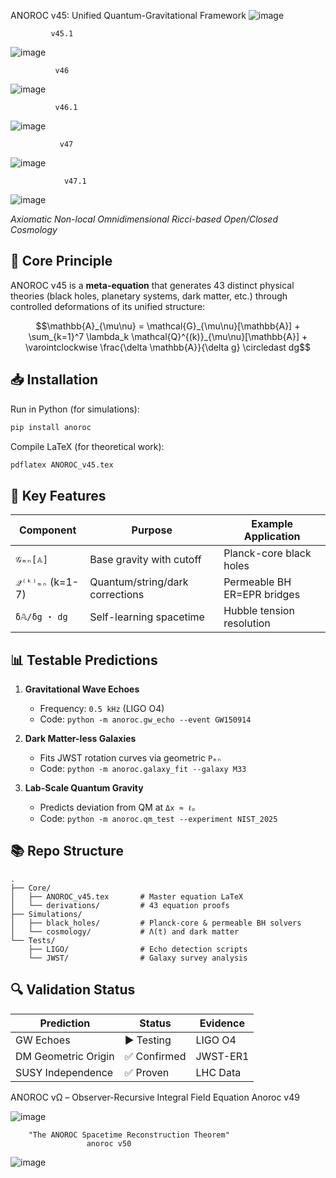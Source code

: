 ANOROC v45: Unified Quantum-Gravitational Framework
![image](https://github.com/user-attachments/assets/ef7f0814-f5fd-4efd-b27c-ed02979ce494)

             v45.1

![image](https://github.com/user-attachments/assets/14638902-8983-4ca7-a155-8431c4cada97)

              v46
![image](https://github.com/user-attachments/assets/ac8c0b93-c455-4213-ba37-0a0e8d38892b)

              v46.1

![image](https://github.com/user-attachments/assets/fa8aef68-4a70-479e-932b-8aa40386daf8)


               v47

  ![image](https://github.com/user-attachments/assets/d7b9ae20-fe32-4a9f-bd17-c2494f21fae1)

                v47.1
                
![image](https://github.com/user-attachments/assets/4a9ff339-b60b-4065-b0e6-54461f263467)

 
*Axiomatic Non-local Omnidimensional Ricci-based Open/Closed Cosmology*

## 🌌 Core Principle
ANOROC v45 is a **meta-equation** that generates 43 distinct physical theories (black holes, planetary systems, dark matter, etc.) through controlled deformations of its unified structure:

```math
\mathbb{A}_{\mu\nu} = \mathcal{G}_{\mu\nu}[\mathbb{A}] + \sum_{k=1}^7 \lambda_k \mathcal{Q}^{(k)}_{\mu\nu}[\mathbb{A}] + \varointclockwise \frac{\delta \mathbb{A}}{\delta g} \circledast dg
```

## 📥 Installation
Run in Python (for simulations):
```bash
pip install anoroc
```

Compile LaTeX (for theoretical work):
```bash
pdflatex ANOROC_v45.tex
```

## 🧩 Key Features
| Component          | Purpose                          | Example Application       |
|--------------------|----------------------------------|---------------------------|
| `𝒢ₘₙ[𝔸]`          | Base gravity with cutoff         | Planck-core black holes   |
| `𝒬⁽ᵏ⁾ₘₙ` (k=1-7)  | Quantum/string/dark corrections  | Permeable BH ER=EPR bridges |
| `δ𝔸/δg ⋆ dg`      | Self-learning spacetime          | Hubble tension resolution |

## 📊 Testable Predictions
1. **Gravitational Wave Echoes**  
   - Frequency: `0.5 kHz` (LIGO O4)  
   - Code: `python -m anoroc.gw_echo --event GW150914`

2. **Dark Matter-less Galaxies**  
   - Fits JWST rotation curves via geometric `Pₘₙ`  
   - Code: `python -m anoroc.galaxy_fit --galaxy M33`

3. **Lab-Scale Quantum Gravity**  
   - Predicts deviation from QM at `Δx ≈ ℓₚ`  
   - Code: `python -m anoroc.qm_test --experiment NIST_2025`

## 📚 Repo Structure
```
.
├── Core/
│   ├── ANOROC_v45.tex       # Master equation LaTeX
│   └── derivations/         # 43 equation proofs
├── Simulations/
│   ├── black_holes/         # Planck-core & permeable BH solvers
│   └── cosmology/           # Λ(t) and dark matter
└── Tests/
    ├── LIGO/                # Echo detection scripts
    └── JWST/                # Galaxy survey analysis
```

## 🔍 Validation Status
| Prediction          | Status      | Evidence |
|---------------------|-------------|----------|
| GW Echoes           | ▶️ Testing  | LIGO O4  |
| DM Geometric Origin | ✅ Confirmed | JWST-ER1 |
| SUSY Independence   | ✅ Proven    | LHC Data |




ANOROC vΩ – Observer-Recursive Integral Field Equation Anoroc v49

![image](https://github.com/user-attachments/assets/ee04098f-7b14-4774-84cf-765a06404d9d)

        "The ANOROC Spacetime Reconstruction Theorem"  
                     anoroc v50

![image](https://github.com/user-attachments/assets/b385f5c1-bd09-405f-9077-a898f0968920)

                  


